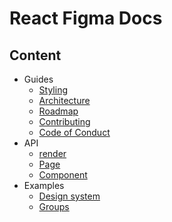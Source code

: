 # React Figma Docs

## Content

* Guides
  + [Styling](./docs/styling.md)
  + [Architecture](./docs/architecture.md)
  + [Roadmap](./docs/roadmap.md)
  + [Contributing](./contributing.md)
  + [Code of Conduct](./CODE_OF_CONDUCT.md)
* API
  + [render](./src/render.md)
  + [Page](./src/components/page/Page.md)
  + [Component](./src/components/component/Component.md)  
* Examples
  + [Design system](./examples/design-system/README.md)
  + [Groups](./examples/groups/README.md)
